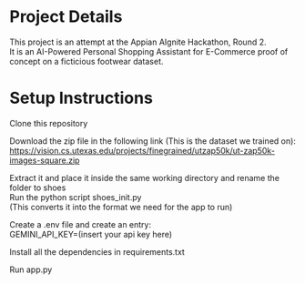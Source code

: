 # Project Details

This project is an attempt at the Appian AIgnite Hackathon, Round 2.  
It is an AI-Powered Personal Shopping Assistant for E-Commerce proof of concept on a ficticious footwear dataset.  


# Setup Instructions

Clone this repository 

Download the zip file in the following link (This is the dataset we trained on):  
https://vision.cs.utexas.edu/projects/finegrained/utzap50k/ut-zap50k-images-square.zip  

Extract it and place it inside the same working directory and rename the folder to shoes  
Run the python script shoes_init.py  
(This converts it into the format we need for the app to run)  

Create a .env file and create an entry:  
GEMINI_API_KEY=(insert your api key here) 

Install all the dependencies in requirements.txt  

Run app.py  
